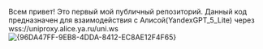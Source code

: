 Всем привет! Это первый мой публичный репозиторий. Данный код предназначен для взаимодействия с Алисой(YandexGPT_5_Lite) через wss://uniproxy.alice.ya.ru/uni.ws
![{96DA47FF-9EB8-4DDA-8412-EC8AE12F4F65}](https://github.com/user-attachments/assets/4ea52b89-a207-43b4-ac31-bccef3594bcb)


